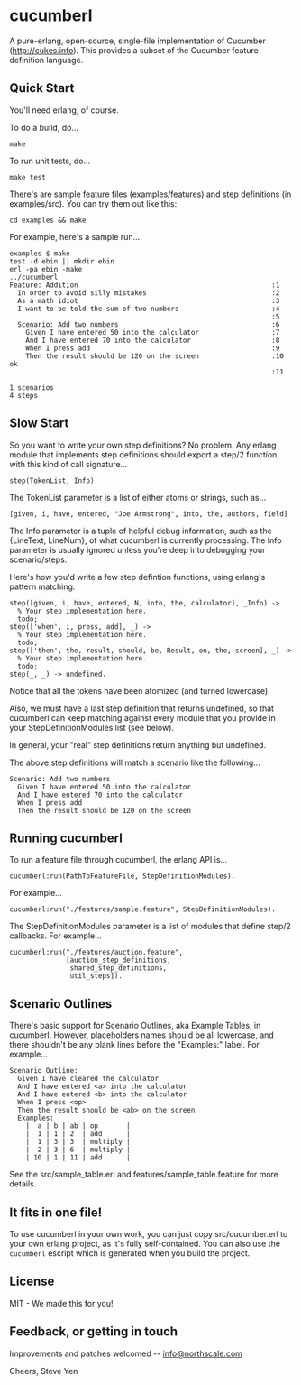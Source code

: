 # cucumberl

A pure-erlang, open-source, single-file implementation of Cucumber
(http://cukes.info).  This provides a subset of the Cucumber feature
definition language.

## Quick Start

You'll need erlang, of course.

To do a build, do...

    make

To run unit tests, do...

    make test

There's are sample feature files (examples/features) and step
definitions (in examples/src).  You can try them out like this:

    cd examples && make

For example, here's a sample run...

    examples $ make
    test -d ebin || mkdir ebin
    erl -pa ebin -make
    ../cucumberl
    Feature: Addition                                                :1
      In order to avoid silly mistakes                               :2
      As a math idiot                                                :3
      I want to be told the sum of two numbers                       :4
                                                                     :5
      Scenario: Add two numbers                                      :6
        Given I have entered 50 into the calculator                  :7
        And I have entered 70 into the calculator                    :8
        When I press add                                             :9
        Then the result should be 120 on the screen                  :10   ok
                                                                     :11

    1 scenarios
    4 steps

## Slow Start

So you want to write your own step definitions?  No problem.  Any
erlang module that implements step definitions should export a step/2
function, with this kind of call signature...

    step(TokenList, Info)

The TokenList parameter is a list of either atoms or strings, such as...

    [given, i, have, entered, "Joe Armstrong", into, the, authors, field]

The Info parameter is a tuple of helpful debug information, such as
the {LineText, LineNum}, of what cucumberl is currently processing.
The Info parameter is usually ignored unless you're deep into
debugging your scenario/steps.

Here's how you'd write a few step defintion functions, using erlang's
pattern matching.

    step([given, i, have, entered, N, into, the, calculator], _Info) ->
      % Your step implementation here.
      todo;
    step(['when', i, press, add], _) ->
      % Your step implementation here.
      todo;
    step(['then', the, result, should, be, Result, on, the, screen], _) ->
      % Your step implementation here.
      todo;
    step(_, _) -> undefined.

Notice that all the tokens have been atomized (and turned lowercase).

Also, we must have a last step definition that returns undefined,
so that cucumberl can keep matching against every module that
you provide in your StepDefinitionModules list (see below).

In general, your "real" step definitions return anything but
undefined.

The above step definitions will match a scenario like the following...

    Scenario: Add two numbers
      Given I have entered 50 into the calculator
      And I have entered 70 into the calculator
      When I press add
      Then the result should be 120 on the screen

## Running cucumberl

To run a feature file through cucumberl, the erlang API is...

    cucumberl:run(PathToFeatureFile, StepDefinitionModules).

For example...

    cucumberl:run("./features/sample.feature", StepDefinitionModules).

The StepDefinitionModules parameter is a list of modules that define
step/2 callbacks.  For example...

    cucumberl:run("./features/auction.feature",
                  [auction_step_definitions,
                   shared_step_definitions,
                   util_steps]).

## Scenario Outlines

There's basic support for Scenario Outlines, aka Example Tables, in
cucumberl.  However, placeholders names should be all lowercase, and
there shouldn't be any blank lines before the "Examples:" label.  For
example...

    Scenario Outline:
      Given I have cleared the calculator
      And I have entered <a> into the calculator
      And I have entered <b> into the calculator
      When I press <op>
      Then the result should be <ab> on the screen
      Examples:
        |  a | b | ab | op       |
        |  1 | 1 | 2  | add      |
        |  1 | 3 | 3  | multiply |
        |  2 | 3 | 6  | multiply |
        | 10 | 1 | 11 | add      |

See the src/sample_table.erl and features/sample_table.feature for
more details.

## It fits in one file!

To use cucumberl in your own work, you can just copy src/cucumber.erl
to your own erlang project, as it's fully self-contained. You can also use the
`cucumberl` escript which is generated when you build the project.

## License

MIT - We made this for you!

## Feedback, or getting in touch

Improvements and patches welcomed -- info@northscale.com

Cheers,
Steve Yen


